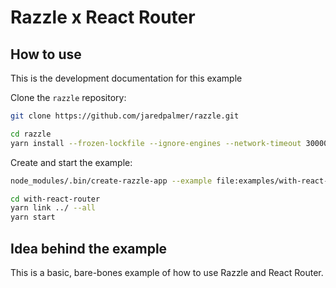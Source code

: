 # Razzle x React Router

## How to use

<!-- START install generated instructions please keep comment here to allow auto update -->
<!-- DON'T EDIT THIS SECTION, INSTEAD RE-RUN update-examples TO UPDATE -->
This is the development documentation for this example

Clone the `razzle` repository:

```bash
git clone https://github.com/jaredpalmer/razzle.git

cd razzle
yarn install --frozen-lockfile --ignore-engines --network-timeout 30000
```

Create and start the example:

```bash
node_modules/.bin/create-razzle-app --example file:examples/with-react-router with-react-router --no-install

cd with-react-router
yarn link ../ --all
yarn start
```
<!-- END install generated instructions please keep comment here to allow auto update -->

## Idea behind the example

This is a basic, bare-bones example of how to use Razzle and React Router.
